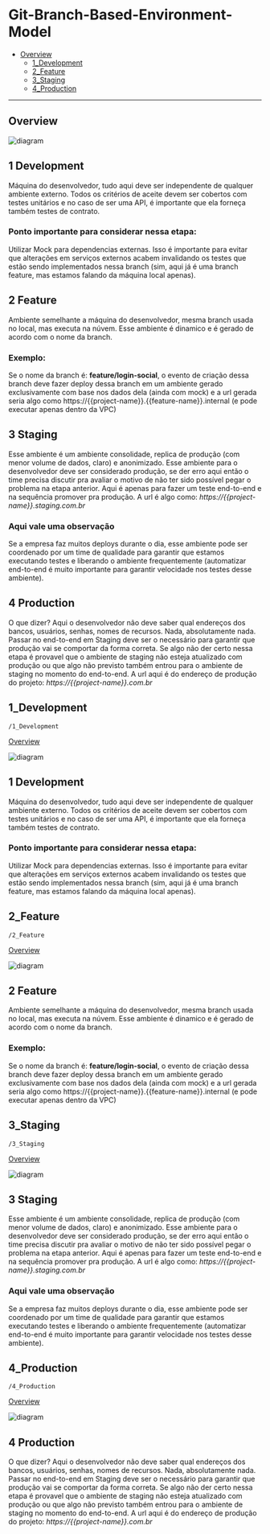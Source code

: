 # Git-Branch-Based-Environment-Model

* [Overview](#Overview)
  * [1_Development](#1_Development)
  * [2_Feature](#2_Feature)
  * [3_Staging](#3_Staging)
  * [4_Production](#4_Production)

---

## Overview

![diagram](https://www.plantuml.com/plantuml/svg/0/VLJDRjD04Bv7oZiCEJKYSGJqnAcb1uJKIb6WNAE9Ts9lMU-u--FI8Xwcub3n2bpzOipQJjD4WbmSx_n-F-ip7z25M1dWXboZwMuyUgLjRg8YA4Ee_Vl5mk5TLkXGnatqv7AsWMp8SguMg9n6svXOnyN5wNnfq8Rhgyk5mK0-oD7w8cL_3rajCyQZyUW3HwlGtPyOpj7CO7A5jr5R1CMWo9Djs3Ias4scy6Cy0lajoNcs9ueQCboJaw8bUSzuM82JVU0s4WI76pGbWcNml0rtw2YRJFkUd-zze2hrbA9kbP9zI1tEQwDpR9_QNmoE5SAmgATAvjLa5TbS8mWeSXPdiCK7Y3vj3nNdtzA4dmT8SyDHfSxLHWjn18BMneQgFSHXdIrXaCJQyGtbOMwneYoTHKVzYxRTK3DvsQwA9kZvng7DIoZ8eL29K8kkEh5gkQBqxBe6XjV32K9Vai4NqGfjLpLC0nIWw6U0MZ0SGvo1JUo4Vp5IeOURzh6dBu5j_tHe3x3wK1n3bIqAROlah6pZ9iUKTLrc8D4EcqYhU0Qk_TqfbfQJRYfsqidcbgskz8CaPV0LZLQ3g9ANMh0BCjCA8IU2O1vuBe-fr86kQaCfD1GaA5lMq7HDb034GkoMJEQeOW_9w-Y0KoNc8L4EE6n-XBfswXZr_z5AQg129n2VdlTAR-UYqTwfDHK8UOaDYMX94KVj4yl_w6FxwBHiIM9XMueqQh-T7EReN2fEjwJx5jJF3hx4-_NbphxTDPYcunMPzUhbTUnlqRL88dIdwfHntMFjOs-cy56CEJWkUNENrr_1mVXlXxGw-d8NxqEzMzuDyULgDsNL-wYdzVGWV2Oqo4VdBm00)

## 1 Development
Máquina do desenvolvedor, tudo aqui deve ser independente de qualquer ambiente externo. Todos os critérios de aceite devem ser cobertos com testes unitários e no caso de ser uma API, é importante que ela forneça também testes de contrato.

### Ponto importante para considerar nessa etapa:
Utilizar Mock para dependencias externas. Isso é importante para evitar que alterações em serviços externos acabem invalidando os testes que estão sendo implementados nessa branch (sim, aqui já é uma branch feature, mas estamos falando da máquina local apenas).

## 2 Feature
Ambiente semelhante a máquina do desenvolvedor, mesma branch usada no local, mas executa na núvem. Esse ambiente é dinamico e é gerado de acordo com o nome da branch.

### Exemplo: 
Se o nome da branch é: **feature/login-social**, o evento de criação dessa branch deve fazer deploy dessa branch em um ambiente gerado exclusivamente com base nos dados dela (ainda com mock) e a url gerada seria algo como https://{{project-name}}.{{feature-name}}.internal (e pode executar apenas dentro da VPC)

## 3 Staging
Esse ambiente é um ambiente consolidade, replica de produção (com menor volume de dados, claro) e anonimizado. Esse ambiente para o desenvolvedor deve ser considerado produção, se der erro aqui então o time precisa discutir pra avaliar o motivo de não ter sido possível pegar o problema na etapa anterior. Aqui é apenas para fazer um teste end-to-end e na sequência promover pra produção. A url é algo como: *https://{{project-name}}.staging.com.br*

### Aqui vale uma observação
Se a empresa faz muitos deploys durante o dia, esse ambiente pode ser coordenado por um time de qualidade para garantir que estamos executando testes e liberando o ambiente frequentemente (automatizar end-to-end é muito importante para garantir velocidade nos testes desse ambiente).

## 4 Production
O que dizer? Aqui o desenvolvedor não deve saber qual endereços dos bancos, usuários, senhas, nomes de recursos. Nada, absolutamente nada. Passar no end-to-end em Staging deve ser o necessário para garantir que produção vai se comportar da forma correta. Se algo não der certo nessa etapa é provavel que o ambiente de staging não esteja atualizado com produção ou que algo não previsto também entrou para o ambiente de staging no momento do end-to-end. A url aqui é do endereço de produção do projeto: *https://{{project-name}}.com.br*

## 1_Development

`/1_Development`

[Overview](#Git-Branch-Based-Environment-Model)

![diagram](https://www.plantuml.com/plantuml/svg/0/LP1DJWCn38Nt8yqTJ5SWbSw65Qj2GMn0gf1O8pTnEr7pH-8Kn6qG2mw0EC5S3C-K3h1px9VlFNkU6HCNPq7JZco8ZZpNrP7noXPDq3B7VDuq2Pzd6yDjMPLCIGNFefkfu1hKoQ3VsH9BipWxNLhq_71tsrXaoYojnuMeqNXAioX6TLLNO-TubT2hTWgJow6OZ1K4B_RYrRs1ST5I7mnr08Gr8PT4avE_8EDmG_BxAgWj9HYUFUqYMgEm--ZU0pmL0deXLHWXWEe-jTa4MHoAGzWd-G_L0-oNgYblESIUkwJa38-y17Wm-g8ybU1Er95a2QyCYemfUPp26b-XvC7L2RJtgwjxikCb3elSKC9-siz-UcESwxrfFvwBXLpr6m00)

## 1 Development
Máquina do desenvolvedor, tudo aqui deve ser independente de qualquer ambiente externo. Todos os critérios de aceite devem ser cobertos com testes unitários e no caso de ser uma API, é importante que ela forneça também testes de contrato.

### Ponto importante para considerar nessa etapa:
Utilizar Mock para dependencias externas. Isso é importante para evitar que alterações em serviços externos acabem invalidando os testes que estão sendo implementados nessa branch (sim, aqui já é uma branch feature, mas estamos falando da máquina local apenas).

## 2_Feature

`/2_Feature`

[Overview](#Git-Branch-Based-Environment-Model)

![diagram](https://www.plantuml.com/plantuml/svg/0/NLBDJi904ButuHr6JX21NZnvGj1uqOIOU3R3TeJL_NCxYnhZmnWFFe3n2NWnPrie2RrqzvlfzpFJQSqOELa35Mt8-639SQyuqKwPL16icKDzNfOHNoShpUkqJ3L5vHrBtqHvMs8LDRgDII6LyxFnmg3Z-zkRqY1JpG8zpAKRjQCu2IBKAth5p2TNONmVR88QGJz4_qIAnmujJHu9EKLgBrfqeaFJbwuBkzGYIc2JOJrUHdHg3IkAM7b02993WnoTjvJV3IjxEDqX2Eqd_I5yz0gGfpCsQ2iYCcjRkXDu9rEGoDilq3OOolDf1NT6-yDZCcrnHS9mwTKpHMYkJO1WjCBjp_RRmqiYe3TIYH4ygErlfLTUTW397dmU4rSDuO5PxIjGUvDOUvTb5XIjveu-0kvr_wWUGTvA1W-ms4arEWbbXNS4BYDCLkm4alXEQHIsPXFPr6TUuHsPRchxmDUoYzoGQpkiitpLkidbgP3AZ_0F)

## 2 Feature
Ambiente semelhante a máquina do desenvolvedor, mesma branch usada no local, mas executa na núvem. Esse ambiente é dinamico e é gerado de acordo com o nome da branch.

### Exemplo: 
Se o nome da branch é: **feature/login-social**, o evento de criação dessa branch deve fazer deploy dessa branch em um ambiente gerado exclusivamente com base nos dados dela (ainda com mock) e a url gerada seria algo como https://{{project-name}}.{{feature-name}}.internal (e pode executar apenas dentro da VPC)

## 3_Staging

`/3_Staging`

[Overview](#Git-Branch-Based-Environment-Model)

![diagram](https://www.plantuml.com/plantuml/svg/0/PPA_Rjmm3CRt0-uTM4ztm9szTEgK9Ycw940Ge7F1anYV4ebKPSdf7_HXYWv5vsvT_MAbV9TBqNgnJ58VV_peio5ZoYLui3IIbnY8ytBnmh7nnHBiSux3gwvB-DZsBk_BhWoKZ73MkjP8wD0cXppw4ajtyN9xuv7pk-khpcEc8Mle_OLMesDARTH6oyLoSIw5BQPFgp6Q3JGnoJsPl6KCr2fGxxYlskqkDPf-7NPEkn4m0a-_HmeRq6nKSEVtQ6K3QVePlJEeKu2gsJBzcBvh75dO1VTPYverV5akG9yJpsgNaCrUMvpFX-Pq0c5LqacdR-12z5HjKH50k2FC9L6p_bVC1Un95Ix5F522-NF6dybc8FXG2EWZcP8H1CpqoxfUAdG920UQ_uNjBFYiR9uoC8WlsGdNDZUKWbEJHlHElPqTafInaWkiYEqsorPVQxNbhw4EOFSww9suussBMjDBmWgSACW0TPcgAlKc6bLaDUEuc8hyjUxrblp9qoSxtbB2Mb1pnzXfe3S7AshwJCdqx_W3)

## 3 Staging
Esse ambiente é um ambiente consolidade, replica de produção (com menor volume de dados, claro) e anonimizado. Esse ambiente para o desenvolvedor deve ser considerado produção, se der erro aqui então o time precisa discutir pra avaliar o motivo de não ter sido possível pegar o problema na etapa anterior. Aqui é apenas para fazer um teste end-to-end e na sequência promover pra produção. A url é algo como: *https://{{project-name}}.staging.com.br*

### Aqui vale uma observação
Se a empresa faz muitos deploys durante o dia, esse ambiente pode ser coordenado por um time de qualidade para garantir que estamos executando testes e liberando o ambiente frequentemente (automatizar end-to-end é muito importante para garantir velocidade nos testes desse ambiente).

## 4_Production

`/4_Production`

[Overview](#Git-Branch-Based-Environment-Model)

![diagram](https://www.plantuml.com/plantuml/svg/0/PLBDJXmn3BwljEzWvWJIidFXn8doervQ2I5nHjwCcKb9ujH91b3LXq4SU83UUfqNgxFB3bMRasCxtu-TivHHSl4EEXh9SVGKyd9nO8DnfICOSexfj6q57zUzpKFPb4HYE6JjMnlsBNPYCOoknD9Ud1nVEmpvzkkNrc6cb3LrTw7TQ0F9EYhHSh5Sd7C97ShpuHZD2fee_8rCFWxegMAkDz9e-fFVM6KX20XX-ZsINu6sPkfjnyqH_5WkGCyCVxWH36RGb-VRe9aZuA1ULFZq0jP7HzKbTWm8zuIv23L7_u9PZpqfmYMR1nBONhUgehC6fxVfbU5x8Q0dCYKZC9ZfLsTxrab2yGWxDVy3Trl03sIphq1YLxBbK6ckIRpDCxoeLFoBELAFGGsO0KTAAo0rA3IziSObbUb5B2UediE02QhL_JG938gylmyCknyGgz2VTJatvEP9xeVmcGHhGwszvsORLpk5jNocCdJ5Vm00)

## 4 Production
O que dizer? Aqui o desenvolvedor não deve saber qual endereços dos bancos, usuários, senhas, nomes de recursos. Nada, absolutamente nada. Passar no end-to-end em Staging deve ser o necessário para garantir que produção vai se comportar da forma correta. Se algo não der certo nessa etapa é provavel que o ambiente de staging não esteja atualizado com produção ou que algo não previsto também entrou para o ambiente de staging no momento do end-to-end. A url aqui é do endereço de produção do projeto: *https://{{project-name}}.com.br*